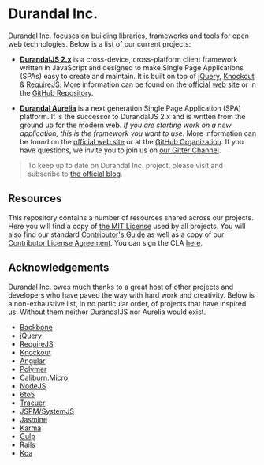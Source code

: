 # Durandal Inc.

Durandal Inc. focuses on building libraries, frameworks and tools for open web technologies. Below is a list of our current projects:

* **[DurandalJS 2.x](http://durandaljs.com/)** is a cross-device, cross-platform client framework written in JavaScript and designed to make Single Page Applications (SPAs) easy to create and maintain. It is built on top of [jQuery](http://jquery.com/), [Knockout](http://knockoutjs.com/) & [RequireJS](http://requirejs.org/). More information can be found on the [official web site](http://durandaljs.com/) or in the [GitHub Repository](https://github.com/BlueSpire/Durandal).

* **[Durandal Aurelia](http://www.aurelia.io/)** is a next generation Single Page Application (SPA) platform. It is the successor to DurandalJS 2.x and is written from the ground up for the modern web. *If you are starting work on a new application, this is the framework you want to use.* More information can be found on the [official web site](http://www.aurelia.io/) or at the [GitHub Organization](https://github.com/aurelia). If you have questions, we invite you to join us on [our Gitter Channel](https://gitter.im/aurelia/discuss).

> To keep up to date on Durandal Inc. project, please visit and subscribe to [the official blog](http://blog.durandal.io/).

## Resources

This repository contains a number of resources shared across our projects. Here you will find a copy of [the MIT License](/LICENSE) used by all projects. You will also find our standard [Contributor's Guide](/CONTRIBUTING.md) as well as a copy of our [Contributor License Agreement](/CLA.md). You can sign the CLA [here](http://goo.gl/forms/dI8QDDSyKR).

## Acknowledgements

Durandal Inc. owes much thanks to a great host of other projects and developers who have paved the way with hard work and creativity. Below is a non-exhaustive list, in no particular order, of projects that have inspired us. Without them neither DurandalJS nor Aurelia would exist.

* [Backbone](http://backbonejs.org/)
* [jQuery](http://jquery.com/)
* [RequireJS](http://requirejs.org/)
* [Knockout](http://knockoutjs.com/)
* [Angular](https://angularjs.org/)
* [Polymer](https://www.polymer-project.org/)
* [Caliburn.Micro](http://caliburnmicro.com/)
* [NodeJS](http://nodejs.org/)
* [6to5](https://6to5.github.io/)
* [Tracuer](https://github.com/google/traceur-compiler)
* [JSPM/SystemJS](http://jspm.io/)
* [Jasmine](http://jasmine.github.io/)
* [Karma](http://karma-runner.github.io/)
* [Gulp](http://gulpjs.com/)
* [Rails](http://rubyonrails.org/)
* [Koa](http://koajs.com/)